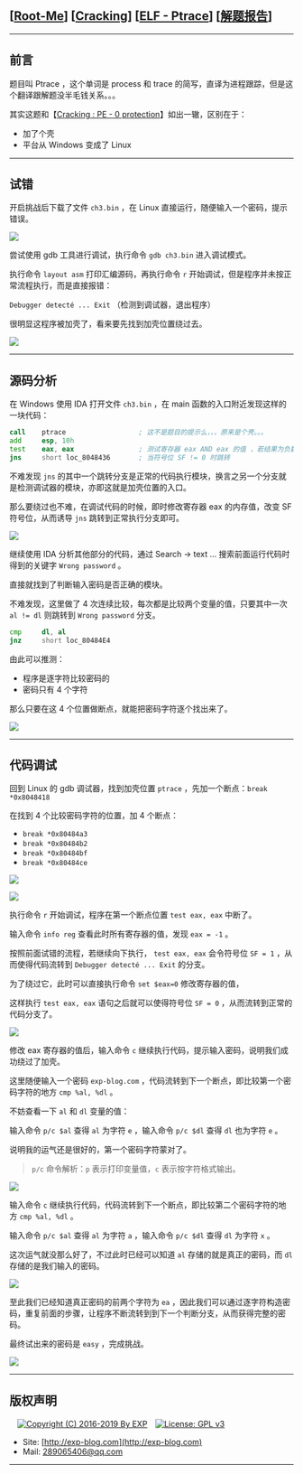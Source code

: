 ## [[Root-Me](https://www.root-me.org/)] [[Cracking](https://www.root-me.org/en/Challenges/Cracking/)] [[ELF - Ptrace](https://www.root-me.org/en/Challenges/Cracking/ELF-Ptrace)] [[解题报告](http://exp-blog.com/2019/02/28/pid-3422/)]

------

## 前言

题目叫 Ptrace ，这个单词是 process 和 trace 的简写，直译为进程跟踪，但是这个翻译跟解题没半毛钱关系。。。

其实这题和【[Cracking : PE - 0 protection](https://github.com/lyy289065406/CTF-Solving-Reports/tree/master/rootme/Cracking/%5B03%5D%20%5B5P%5D%20PE%20-%200%20protection)】如出一辙，区别在于：

- 加了个壳
- 平台从 Windows 变成了 Linux

------------

## 试错

开启挑战后下载了文件 `ch3.bin` ，在 Linux 直接运行，随便输入一个密码，提示错误。

![](https://github.com/lyy289065406/CTF-Solving-Reports/blob/master/rootme/Cracking/%5B07%5D%20%5B15P%5D%20ELF%20-%20Ptrace/imgs/01.png)

尝试使用 gdb 工具进行调试，执行命令 `gdb ch3.bin` 进入调试模式。

执行命令 `layout asm` 打印汇编源码，再执行命令 `r` 开始调试，但是程序并未按正常流程执行，而是直接报错：

`Debugger detecté ... Exit` （检测到调试器，退出程序）

很明显这程序被加壳了，看来要先找到加壳位置绕过去。

![](https://github.com/lyy289065406/CTF-Solving-Reports/blob/master/rootme/Cracking/%5B07%5D%20%5B15P%5D%20ELF%20-%20Ptrace/imgs/02.png)

------------

## 源码分析

在 Windows 使用 IDA 打开文件 `ch3.bin` ，在 main 函数的入口附近发现这样的一块代码：

```asm
call    ptrace                  ; 这不是题目的提示么，，，原来是个壳。。。
add     esp, 10h
test    eax, eax                ; 测试寄存器 eax AND eax 的值 ，若结果为负数，SF=1 ， 反之 SF=0
jns     short loc_8048436       ; 当符号位 SF != 0 时跳转
```

不难发现 `jns` 的其中一个跳转分支是正常的代码执行模块，换言之另一个分支就是检测调试器的模块，亦即这就是加壳位置的入口。

那么要绕过也不难，在调试代码的时候，即时修改寄存器 eax 的内存值，改变 SF 符号位，从而诱导 `jns` 跳转到正常执行分支即可。

![](https://github.com/lyy289065406/CTF-Solving-Reports/blob/master/rootme/Cracking/%5B07%5D%20%5B15P%5D%20ELF%20-%20Ptrace/imgs/03.png)


继续使用 IDA 分析其他部分的代码，通过 Search -> text ... 搜索前面运行代码时得到的关键字 `Wrong password` 。

直接就找到了判断输入密码是否正确的模块。

不难发现，这里做了 4 次连续比较，每次都是比较两个变量的值，只要其中一次 `al != dl` 则跳转到 `Wrong password` 分支。

```asm
cmp     dl, al
jnz     short loc_80484E4
```

由此可以推测：

- 程序是逐字符比较密码的
- 密码只有 4 个字符

那么只要在这 4 个位置做断点，就能把密码字符逐个找出来了。

![](https://github.com/lyy289065406/CTF-Solving-Reports/blob/master/rootme/Cracking/%5B07%5D%20%5B15P%5D%20ELF%20-%20Ptrace/imgs/04.png)

------------

## 代码调试

回到 Linux 的 gdb 调试器，找到加壳位置 `ptrace` ，先加一个断点：`break *0x8048418`

在找到 4 个比较密码字符的位置，加 4 个断点：

- `break *0x80484a3`
- `break *0x80484b2`
- `break *0x80484bf`
- `break *0x80484ce`

![](https://github.com/lyy289065406/CTF-Solving-Reports/blob/master/rootme/Cracking/%5B07%5D%20%5B15P%5D%20ELF%20-%20Ptrace/imgs/05.png)

![](https://github.com/lyy289065406/CTF-Solving-Reports/blob/master/rootme/Cracking/%5B07%5D%20%5B15P%5D%20ELF%20-%20Ptrace/imgs/06.png)

执行命令 `r` 开始调试，程序在第一个断点位置 `test eax, eax` 中断了。

输入命令 `info reg` 查看此时所有寄存器的值，发现 `eax = -1` 。

按照前面试错的流程，若继续向下执行， `test eax, eax` 会令符号位 `SF = 1` ，从而使得代码流转到 `Debugger detecté ... Exit` 的分支。

为了绕过它，此时可以直接执行命令 `set $eax=0` 修改寄存器的值，

这样执行 `test eax, eax` 语句之后就可以使得符号位 `SF = 0` ，从而流转到正常的代码分支了。

![](https://github.com/lyy289065406/CTF-Solving-Reports/blob/master/rootme/Cracking/%5B07%5D%20%5B15P%5D%20ELF%20-%20Ptrace/imgs/07.png)

修改 eax 寄存器的值后，输入命令 `c` 继续执行代码，提示输入密码，说明我们成功绕过了加壳。

这里随便输入一个密码 `exp-blog.com` ，代码流转到下一个断点，即比较第一个密码字符的地方 `cmp %al, %dl` 。

不妨查看一下 `al` 和 `dl` 变量的值：

输入命令 `p/c $al` 查得 `al` 为字符 `e` ，输入命令 `p/c $dl` 查得 `dl` 也为字符 `e` 。

说明我的运气还是很好的，第一个密码字符蒙对了。

> `p/c` 命令解析：`p` 表示打印变量值，`c` 表示按字符格式输出。

![](https://github.com/lyy289065406/CTF-Solving-Reports/blob/master/rootme/Cracking/%5B07%5D%20%5B15P%5D%20ELF%20-%20Ptrace/imgs/08.png)

输入命令 `c` 继续执行代码，代码流转到下一个断点，即比较第二个密码字符的地方 `cmp %al, %dl` 。

输入命令 `p/c $al` 查得 `al` 为字符 `a` ，输入命令 `p/c $dl` 查得 `dl` 为字符 `x` 。

这次运气就没那么好了，不过此时已经可以知道 `al` 存储的就是真正的密码，而 `dl` 存储的是我们输入的密码。

![](https://github.com/lyy289065406/CTF-Solving-Reports/blob/master/rootme/Cracking/%5B07%5D%20%5B15P%5D%20ELF%20-%20Ptrace/imgs/09.png)

至此我们已经知道真正密码的前两个字符为 `ea` ，因此我们可以通过逐字符构造密码，重复前面的步骤，让程序不断流转到到下一个判断分支，从而获得完整的密码。

最终试出来的密码是 `easy` ，完成挑战。

![](https://github.com/lyy289065406/CTF-Solving-Reports/blob/master/rootme/Cracking/%5B07%5D%20%5B15P%5D%20ELF%20-%20Ptrace/imgs/10.png)


------

## 版权声明

　[![Copyright (C) 2016-2019 By EXP](https://img.shields.io/badge/Copyright%20(C)-2016~2019%20By%20EXP-blue.svg)](http://exp-blog.com)　[![License: GPL v3](https://img.shields.io/badge/License-GPL%20v3-blue.svg)](https://www.gnu.org/licenses/gpl-3.0)
  

- Site: [http://exp-blog.com](http://exp-blog.com) 
- Mail: <a href="mailto:289065406@qq.com?subject=[EXP's Github]%20Your%20Question%20（请写下您的疑问）&amp;body=What%20can%20I%20help%20you?%20（需要我提供什么帮助吗？）">289065406@qq.com</a>


------
